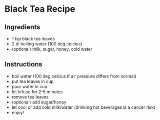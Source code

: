 # Black Tea Recipe

## Ingredients
  - 1 tsp black tea leaves
  - 2 dl boiling water (100 deg celcius)
  - (optional) milk, sugar, honey, cold water

## Instructions
  - boil water (100 deg celcius if air pressure differs from normal)
  - put tea leaves in cup
  - pour water in cup
  - let infuse for 2-5 minutes
  - remove tea leaves
  - (optional) add sugar/honey
  - let cool or add cold milk/water (drinking hot beverages is a cancer risk)
  - enjoy!
